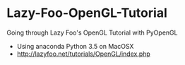 # Lazy-Foo-OpenGL-Tutorial

Going through Lazy Foo's OpenGL Tutorial with PyOpenGL

* Using anaconda Python 3.5 on MacOSX
* http://lazyfoo.net/tutorials/OpenGL/index.php
